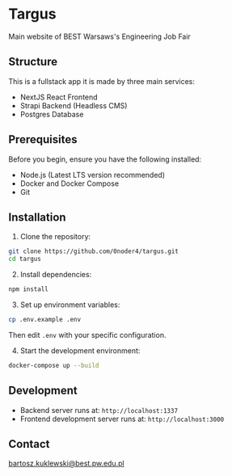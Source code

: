 # Targus

Main website of BEST Warsaws's Engineering Job Fair

## Structure

This is a fullstack app it is made by three main services:

- NextJS React Frontend
- Strapi Backend (Headless CMS)
- Postgres Database

## Prerequisites

Before you begin, ensure you have the following installed:

- Node.js (Latest LTS version recommended)
- Docker and Docker Compose
- Git

## Installation

1. Clone the repository:

```bash
git clone https://github.com/0noder4/targus.git
cd targus
```

2. Install dependencies:

```bash
npm install
```

3. Set up environment variables:

```bash
cp .env.example .env
```

Then edit `.env` with your specific configuration.

4. Start the development environment:

```bash
docker-compose up --build
```

## Development

- Backend server runs at: `http://localhost:1337`
- Frontend development server runs at: `http://localhost:3000`

## Contact

bartosz.kuklewski@best.pw.edu.pl
